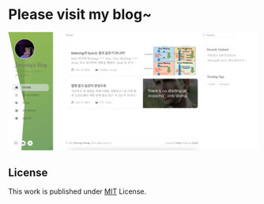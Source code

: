 # Please visit my blog~

<img src="assets/img/home.png" >

## License

This work is published under [MIT][mit] License.

[mit]: https://github.com/cotes2020/chirpy-starter/blob/master/LICENSE
